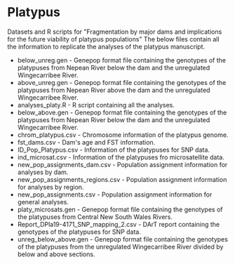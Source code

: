 # Platypus
Datasets and R scripts for "Fragmentation by major dams and implications for the future viability of platypus populations"
The below files contain all the information to replicate the analyses of the platypus manuscript. 
- below_unreg.gen - Genepop format file containing the genotypes of the platypuses from Nepean River below the dam and the unregulated Wingecarribee River. 
- above_unreg.gen - Genepop format file containing the genotypes of the platypuses from Nepean River above the dam and the unregulated Wingecarribee River. 
- analyses_platy.R - R script containing all the analyses. 
- below_above.gen - Genepop format file containing the genotypes of the platypuses from Nepean River below the dam and the unregulated Wingecarribee River. 
- chrom_platypus.csv - Chromosome information of the platypus genome. 
- fst_dams.csv - Dam's age and FST information.
- ID_Pop_Platypus.csv - Information of the platypuses for SNP data. 
- ind_microsat.csv - Information of the platypuses fro microsatellite data. 
- new_pop_assignments_dam.csv - Population assignment information for analyses by dam. 
- new_pop_assignments_regions.csv - Population assignment information for analyses by region.
- new_pop_assignments.csv - Population assignment information for general analyses.
- platy_microsats.gen - Genepop format file containing the genotypes of the platypuses from Central New South Wales Rivers. 
- Report_DPla19-4171_SNP_mapping_2.csv - DArT report containing the genotypes of the platypuses for SNP data. 
- unreg_below_above.gen - Genepop format file containing the genotypes of the platypuses from the unregulated Wingecarribee River divided by below and above sections.
